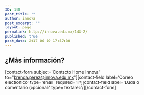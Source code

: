 ```yaml
---
ID: 148
post_title: ""
author: innova
post_excerpt: ""
layout: page
permalink: http://innova.edu.mx/148-2/
published: true
post_date: 2017-06-10 17:57:30
---
```

## ¿Más información?

[contact-form subject='Contacto Home Innova' to="brenda.perez@innova.edu.mx"][contact-field label='Correo electrónico' type='email' required='1'/][contact-field label='Duda o comentario (opcional)' type='textarea'/][/contact-form]

